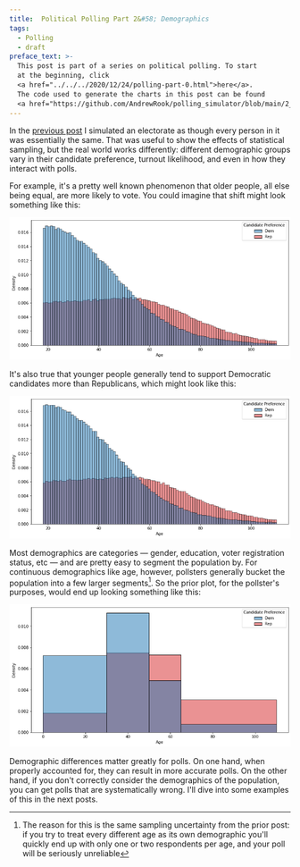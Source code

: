 ```yaml
---
title:  Political Polling Part 2&#58; Demographics
tags:
  - Polling
  - draft
preface_text: >-
  This post is part of a series on political polling. To start 
  at the beginning, click 
  <a href="../../../2020/12/24/polling-part-0.html">here</a>.
  The code used to generate the charts in this post can be found
  <a href="https://github.com/AndrewRook/polling_simulator/blob/main/2_demographics.ipynb">here</a>.
---
```


In the [previous post](../../../2020/12/28/polling-part-1.html) I
simulated an electorate as though every person in it was essentially
the same. That was useful to show the effects of
statistical sampling, but the real world works differently: different
demographic groups vary in their candidate preference, turnout likelihood,
and even in how they interact with polls.

<!--more-->

For example, it's a pretty well known phenomenon that older people,
all else being equal, are more likely to vote. You could imagine that shift might look something like
this:

![turnout by age](/images/2020-12-30-polling-part-2/age_distribution_voting.png)

It's also true that younger people generally tend to support Democratic candidates more than
Republicans, which might look like this:

![candidate preference_by_age](/images/2020-12-30-polling-part-2/age_distribution.png)

Most demographics are categories — gender, education, voter registration status, etc —
and are pretty easy to segment the population by. For continuous 
demographics like age, however, pollsters generally bucket the population
into a few larger segments[^sampling]. So the prior plot, for the
pollster's purposes, would end up looking something like this:

![candidate preference by age buckets](/images/2020-12-30-polling-part-2/age_distribution_binned.png)

Demographic differences matter greatly for polls. On one hand, when properly
accounted for, they can result in more accurate polls. On the other
hand, if you don't correctly consider the demographics of the
population, you can get polls that are systematically wrong. I'll
dive into some examples of this in the next posts.  

[^sampling]:
    The reason for this is the same sampling uncertainty from the
    prior post: if you try to treat every different age as its own
    demographic you'll quickly end up with only one or two respondents
    per age, and your poll will be seriously unreliable